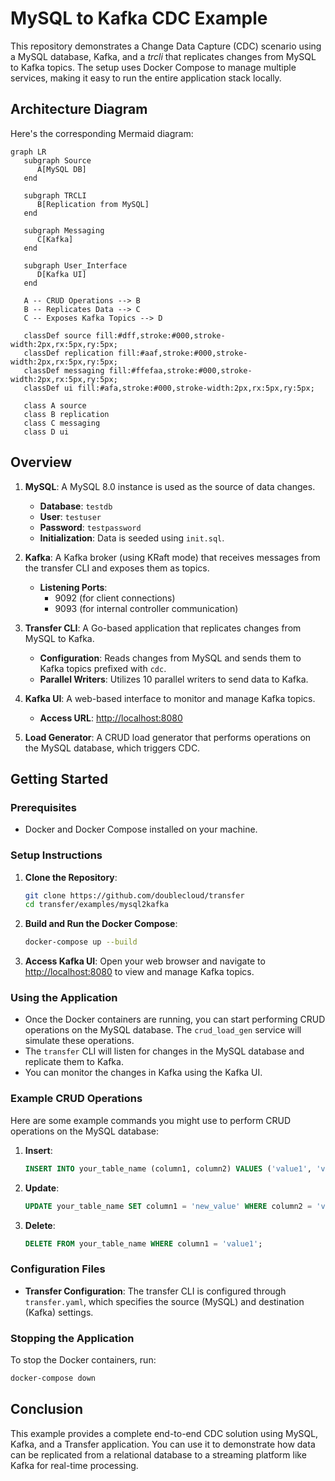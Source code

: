 # MySQL to Kafka CDC Example

This repository demonstrates a Change Data Capture (CDC) scenario using a MySQL database, Kafka, and a *trcli* that replicates changes from MySQL to Kafka topics. The setup uses Docker Compose to manage multiple services, making it easy to run the entire application stack locally.

## Architecture Diagram

Here's the corresponding Mermaid diagram:

```mermaid
graph LR
   subgraph Source
      A[MySQL DB]
   end

   subgraph TRCLI
      B[Replication from MySQL]
   end

   subgraph Messaging
      C[Kafka]
   end

   subgraph User_Interface
      D[Kafka UI]
   end

   A -- CRUD Operations --> B
   B -- Replicates Data --> C
   C -- Exposes Kafka Topics --> D

   classDef source fill:#dff,stroke:#000,stroke-width:2px,rx:5px,ry:5px;
   classDef replication fill:#aaf,stroke:#000,stroke-width:2px,rx:5px,ry:5px;
   classDef messaging fill:#ffefaa,stroke:#000,stroke-width:2px,rx:5px,ry:5px;
   classDef ui fill:#afa,stroke:#000,stroke-width:2px,rx:5px,ry:5px;

   class A source
   class B replication
   class C messaging
   class D ui

```


## Overview

1. **MySQL**: A MySQL 8.0 instance is used as the source of data changes.
    - **Database**: `testdb`
    - **User**: `testuser`
    - **Password**: `testpassword`
    - **Initialization**: Data is seeded using `init.sql`.

2. **Kafka**: A Kafka broker (using KRaft mode) that receives messages from the transfer CLI and exposes them as topics.
    - **Listening Ports**:
        - 9092 (for client connections)
        - 9093 (for internal controller communication)

3. **Transfer CLI**: A Go-based application that replicates changes from MySQL to Kafka.
    - **Configuration**: Reads changes from MySQL and sends them to Kafka topics prefixed with `cdc`.
    - **Parallel Writers**: Utilizes 10 parallel writers to send data to Kafka.

4. **Kafka UI**: A web-based interface to monitor and manage Kafka topics.
    - **Access URL**: [http://localhost:8080](http://localhost:8080)

5. **Load Generator**: A CRUD load generator that performs operations on the MySQL database, which triggers CDC.

## Getting Started

### Prerequisites

- Docker and Docker Compose installed on your machine.

### Setup Instructions

1. **Clone the Repository**:
   ```bash
   git clone https://github.com/doublecloud/transfer
   cd transfer/examples/mysql2kafka
   ```

2. **Build and Run the Docker Compose**:
   ```bash
   docker-compose up --build
   ```

3. **Access Kafka UI**:
   Open your web browser and navigate to [http://localhost:8080](http://localhost:8080) to view and manage Kafka topics.

### Using the Application

- Once the Docker containers are running, you can start performing CRUD operations on the MySQL database. The `crud_load_gen` service will simulate these operations.
- The `transfer` CLI will listen for changes in the MySQL database and replicate them to Kafka.
- You can monitor the changes in Kafka using the Kafka UI.

### Example CRUD Operations

Here are some example commands you might use to perform CRUD operations on the MySQL database:

1. **Insert**:
   ```sql
   INSERT INTO your_table_name (column1, column2) VALUES ('value1', 'value2');
   ```

2. **Update**:
   ```sql
   UPDATE your_table_name SET column1 = 'new_value' WHERE column2 = 'value2';
   ```

3. **Delete**:
   ```sql
   DELETE FROM your_table_name WHERE column1 = 'value1';
   ```

### Configuration Files

- **Transfer Configuration**: The transfer CLI is configured through `transfer.yaml`, which specifies the source (MySQL) and destination (Kafka) settings.

### Stopping the Application

To stop the Docker containers, run:

```bash
docker-compose down
```

## Conclusion

This example provides a complete end-to-end CDC solution using MySQL, Kafka, and a Transfer application. You can use it to demonstrate how data can be replicated from a relational database to a streaming platform like Kafka for real-time processing.
